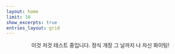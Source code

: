 ```yaml
---
layout: home
limit: 10
show_excerpts: true
entries_layout: grid
---
```


<center>이것 저것 테스트 중입니다. 정식 개장 그 날까지 나 자신 화이팅!</center>